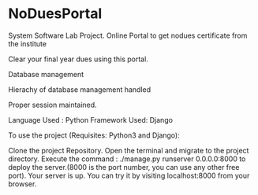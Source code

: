 # NoDuesPortal
System Software Lab Project.
Online Portal to get nodues certificate from the institute

Clear your final year dues using this portal.

Database management

Hierachy of database management handled

Proper session maintained.

Language Used : Python 
Framework Used: Django

To use the project (Requisites: Python3 and Django):

Clone the project Repository.
Open the terminal and migrate to the project directory.
Execute the command : ./manage.py runserver 0.0.0.0:8000 to deploy the server.(8000 is the port number, you can use any other free port).
Your server is up. You can try it by visiting localhost:8000 from your browser.
